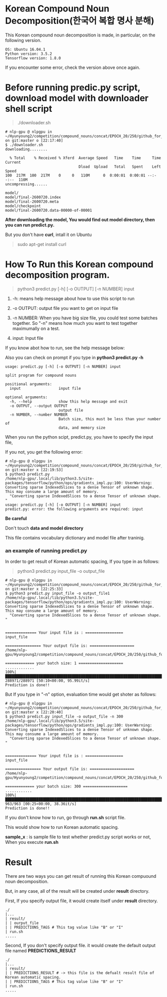 # Korean Compound Noun Decomposition(한국어 복합 명사 분해)

This Korean compound noun decomposition is made, in particular, on the following version.

```
OS: Ubuntu 16.04.1
Python version: 3.5.2
Tensorflow version: 1.8.0
```

If you encounter some error, check the version above once again. 

# Before running predic.py script, download model with downloader shell script

> ./downloader.sh

```shell
# nlp-gpu @ nlpgpu in ~/Hyunyoung2/competition/compound_nouns/concat/EPOCH_20/250/github_for_competition/Hyunyoung2_Korean_Compound_Noun_Decomposition on git:master o [22:17:40] 
$ ./downloader.sh 
downloading........

  % Total    % Received % Xferd  Average Speed   Time    Time     Time  Current
                                 Dload  Upload   Total   Spent    Left  Speed
100  217M  100  217M    0     0   110M      0  0:00:01  0:00:01 --:--:--  110M
uncompressing......

model/
model/final-2600720.index
model/final-2600720.meta
model/checkpoint
model/final-2600720.data-00000-of-00001
```

**After downloading the model, You would find out **model** directory, then you can run predict.py.**

But you don't have **curl**, intall it on Ubuntu

> sudo apt-get install curl

# How To Run this Korean compound decomposition program.

> python3 predict.py [-h] [-o OUTPUT] [-n NUMBER] input

1. -h: means help message about how to use this script to run 

2. -o  OUTPUT: output file you want to get on input file 

3. -n NUMBER: When you have big size file, you could test some batches together. 
           So "-n" means how much you want to test together maximumally on a test.

4. input: Input file

If you know abot how to run, see the help message below:

Also you can check on prompt if you type in **python3 predict.py -h**

```
usage: predict.py [-h] [-o OUTPUT] [-n NUMBER] input

split program for compound nouns

positional arguments:
  input                 input file

optional arguments:
  -h, --help            show this help message and exit
  -o OUTPUT, --output OUTPUT
                        output file
  -n NUMBER, --number NUMBER
                        Batch size, this must be less than your number of
                        data, and memory size
```

When you run the python scipt, predict.py, you have to specify the input file, 

If you not, you get the following error:

```shell
# nlp-gpu @ nlpgpu in ~/Hyunyoung2/competition/compound_nouns/concat/EPOCH_20/250/github_for_competition/Hyunyoung2_Korean_Compound_Noun_Decomposition on git:master x [22:19:53] 
$ python3 predict.py 
/home/nlp-gpu/.local/lib/python3.5/site-packages/tensorflow/python/ops/gradients_impl.py:100: UserWarning: Converting sparse IndexedSlices to a dense Tensor of unknown shape. This may consume a large amount of memory.
  "Converting sparse IndexedSlices to a dense Tensor of unknown shape. "
usage: predict.py [-h] [-o OUTPUT] [-n NUMBER] input
predict.py: error: the following arguments are required: input
```
**Be careful**

Don't touch **data and model directory**

This file contains vocabulary dictionary and model file after traninig. 

### an example of running predict.py

In order to get result of Korean automatic spacing, If you type in as follows:

> python3 predict.py input_file -o output_file

````shell
# nlp-gpu @ nlpgpu in ~/Hyunyoung2/competition/compound_nouns/concat/EPOCH_20/250/github_for_competition/Hyunyoung2_Korean_Compound_Noun_Decomposition on git:master x [22:25:33] 
$ python3 predict.py input_file -o output_file1                              
/home/nlp-gpu/.local/lib/python3.5/site-packages/tensorflow/python/ops/gradients_impl.py:100: UserWarning: Converting sparse IndexedSlices to a dense Tensor of unknown shape. This may consume a large amount of memory.
  "Converting sparse IndexedSlices to a dense Tensor of unknown shape. "


============== Your input file is : =================
input_file

================ Your output file is: ====================
/home/nlp-gpu/Hyunyoung2/competition/compound_nouns/concat/EPOCH_20/250/github_for_competition/Hyunyoung2_Korean_Compound_Noun_Decomposition/result/output_file1

============= your batch size: 1 ====================
.............
100%|████████████████████████████████████████████████████████████████████████████████████████████████████████████████████████████████████████| 288971/288971 [50:10<00:00, 95.99it/s]
Prediction is done!!

````

But If you type in "-n" option, evaluation time would get shoter as follows: 

```
# nlp-gpu @ nlpgpu in ~/Hyunyoung2/competition/compound_nouns/concat/EPOCH_20/250/github_for_competition/Hyunyoung2_Korean_Compound_Noun_Decomposition on git:master x [22:20:40] 
$ python3 predict.py input_file -o output_file -n 300
/home/nlp-gpu/.local/lib/python3.5/site-packages/tensorflow/python/ops/gradients_impl.py:100: UserWarning: Converting sparse IndexedSlices to a dense Tensor of unknown shape. This may consume a large amount of memory.
  "Converting sparse IndexedSlices to a dense Tensor of unknown shape. "


============== Your input file is : =================
input_file

================ Your output file is: ====================
/home/nlp-gpu/Hyunyoung2/competition/compound_nouns/concat/EPOCH_20/250/github_for_competition/Hyunyoung2_Korean_Compound_Noun_Decomposition/result/output_file

============= your batch size: 300 ====================
............
100%|██████████████████████████████████████████████████████████████████████████████████████████████████████████████████████████████████████████████| 963/963 [00:25<00:00, 38.36it/s]
Prediction is done!!
```

If you don't know how to run, go through **run.sh** script file. 

This would show how to run Korean automatic spacing. 

**sample_x** : is sample file to test whether predict.py script works or not,  When you execute **run.sh** 

# Result

There are two ways you can get result of running this Korean compuound noun decomposition. 

But, in any case, all of the result will be created under **result** directory. 

First, If you specify output file, it would create itself under **result** directory.

```shell
./
|...
| result/
| | ourput_file
| | PREDICTIONS_TAGS # This tag value like "B" or "I"
| run.sh
.....
```

Second, If you don't specify output file. it would create the default output file named **PREDICTIONS_RESULT**

```shell
./
|...
| result/
| | PREDICTIONS_RESULT # -> this file is the defualt result file of Korean automatic spacing. 
| | PREDICTIONS_TAGS # This tag value like "B" or "I"
| run.sh
.....
```

